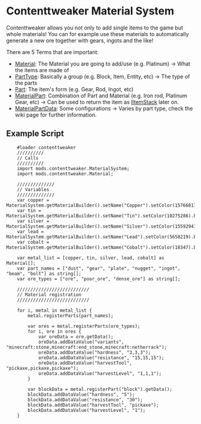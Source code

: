 # Contenttweaker Material System
Contenttweaker allows you not only to add single items to the game but whole materials!
You can for example use these materials to automatically generate a new ore together with gears, ingots and the like!

There are 5 Terms that are important:

- [Material](/Mods/ContentTweaker/Materials/Materials/Material/): The Material you are going to add/use (e.g. Platinum) → What the items are made of
- [PartType](/Mods/ContentTweaker/Materials/Parts/PartType/): Basically a group (e.g. Block, Item, Entity, etc) → The type of the parts
- [Part](/Mods/ContentTweaker/Materials/Parts/Part/): The item's form (e.g. Gear, Rod, Ingot, etc)
- [MaterialPart](/Mods/ContentTweaker/Materials/Materials/MaterialPart/): Combination of Part and Material (e.g. Iron rod, Platinum Gear, etc) → Can be used to return the item as [IItemStack](/Vanilla/Items/IItemStack/) later on.
- [MaterialPartData](/Mods/ContentTweaker/Materials/Materials/MaterialPartData/): Some configurations → Varies by part type, check the wiki page for further information.

## Example Script
```zenscript
	#loader contenttweaker
	//////////
	// Calls
	//////////
	import mods.contenttweaker.MaterialSystem;
	import mods.contenttweaker.Material;
	
	//////////////
	// Variables
	//////////////
	var copper = MaterialSystem.getMaterialBuilder().setName("Copper").setColor(15766817).build();
	var tin = MaterialSystem.getMaterialBuilder().setName("Tin").setColor(10275286).build();
	var silver = MaterialSystem.getMaterialBuilder().setName("Silver").setColor(15592941).build();
	var lead = MaterialSystem.getMaterialBuilder().setName("Lead").setColor(5658219).build();
	var cobalt = MaterialSystem.getMaterialBuilder().setName("Cobalt").setColor(18347).build();
	
	var metal_list = [copper, tin, silver, lead, cobalt] as Material[];
	var part_names = ["dust", "gear", "plate", "nugget", "ingot", "beam", "bolt"] as string[];
	var ore_types = ["ore", "poor_ore", "dense_ore"] as string[];
	
	///////////////////////////
	// Material registration
	///////////////////////////
	
	for i, metal in metal_list {
	    metal.registerParts(part_names);
	
	    var ores = metal.registerParts(ore_types);
	    for i, ore in ores {
	        var oreData = ore.getData();
	        oreData.addDataValue("variants", "minecraft:stone,minecraft:end_stone,minecraft:netherrack");
	        oreData.addDataValue("hardness", "3,3,3");
	        oreData.addDataValue("resistance", "15,15,15");
	        oreData.addDataValue("harvestTool", "pickaxe,pickaxe,pickaxe");
	        oreData.addDataValue("harvestLevel", "1,1,1");
	    }
	
	    var blockData = metal.registerPart("block").getData();
	    blockData.addDataValue("hardness", "5");
	    blockData.addDataValue("resistance", "30");
	    blockData.addDataValue("harvestTool", "pickaxe");
	    blockData.addDataValue("harvestLevel", "1");
	}
```